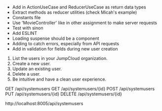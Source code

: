 - Add in ActionUseCase and ReducerUseCase as return data types
- Extract methods as reducer utilities (check Micah's example)
- Constants file
- Use 'MovieController' like in other assignment to make server requests
- Test with sinon
- Add ESLINT
- Loading suspense should be a <Loading> component
- Adding <ErrorBoundary> to catch errors, especially from API requests
- Add in validation for fields during new user creation

1. List the users in your JumpCloud organization.
2. Create a new user.
3. Update an existing user.
4. Delete a user.
5. Be intuitive and have a clean user experience.


GET /api/systemusers
GET /api/systemusers/{id}
POST /api/systemusers
PUT /api/systemusers/{id}
DELETE /api/systemusers/{id}

http://localhost:8005/api/systemusers